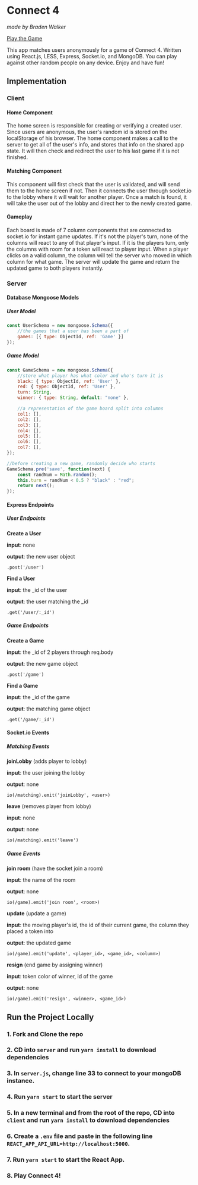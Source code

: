 # Connect 4

*made by Braden Walker*

[Play the Game](https://connect-1234.netlify.com/)

This app matches users anonymously for a game of Connect 4. Written using React.js, LESS, Express, Socket.io, and MongoDB. You can play against other random people on any device. Enjoy and have fun!

## Implementation

### Client

#### Home Component
The home screen is responsible for creating or verifying a created user. Since users are anonymous, the user's random id is stored on the localStorage of his browser. The home component makes a call to the server to get all of the user's info, and stores that info on   the shared app state. It will then check and redirect the user to his last game if it is not finished.

#### Matching Component
This component will first check that the user is validated, and will send them to the home screen if not. Then it connects the user through socket.io to the lobby where it will wait for another player. Once a match is found, it will take the user out of the lobby and direct her to the newly created game.

#### Gameplay
Each board is made of 7 column components that are connected to socket.io for instant game updates. If it's not the player's turn, none of the columns will react to any of that player's input. If it is the players turn, only the columns with room for a token will react to player input. When a player clicks on a valid column, the column will tell the server who moved in which column for what game. The server will update the game and return the updated game to both players instantly.


### Server

#### Database Mongoose Models

##### User Model

```javascript
const UserSchema = new mongoose.Schema({
    //the games that a user has been a part of
    games: [{ type: ObjectId, ref: 'Game' }]
});
```

##### Game Model

```javascript
const GameSchema = new mongoose.Schema({
    //store what player has what color and who's turn it is
    black: { type: ObjectId, ref: 'User' },
    red: { type: ObjectId, ref: 'User' },
    turn: String,
    winner: { type: String, default: "none" },

    //a representation of the game board split into columns
    col1: [],
    col2: [],
    col3: [],
    col4: [],
    col5: [],
    col6: [],
    col7: [],
});

//before creating a new game, randomly decide who starts
GameSchema.pre('save', function(next) {
    const randNum = Math.random();
    this.turn = randNum < 0.5 ? "black" : "red";
    return next();
});
```

#### Express Endpoints

##### User Endpoints

**Create a User**

**input**: none

**output**: the new user object

`.post('/user')`

**Find a User**

**input**: the _id of the user

**output**: the user matching the _id

`.get('/user/:_id')`

##### Game Endpoints

**Create a Game**

**input**: the _id of 2 players through req.body

**output**: the new game object

`.post('/game')`

**Find a Game**

**input**: the _id of the game

**output**: the matching game object

`.get('/game/:_id')`


#### Socket<span>.i</span>o Events

##### Matching Events

**joinLobby** (adds player to lobby)

**input**: the user joining the lobby

**output**: none

`io(/matching).emit('joinLobby', <user>)`

**leave** (removes player from lobby)

**input**: none

**output**: none

`io(/matching).emit('leave')`

##### Game Events

**join room** (have the socket join a room)

**input**: the name of the room

**output**: none

`io(/game).emit('join room', <room>)`

**update** (update a game)

**input**: the moving player's id, the id of their current game, the column they placed a token into

**output**: the updated game

`io(/game).emit('update', <player_id>, <game_id>, <column>)`

**resign** (end game by assigning winner)

**input**: token color of winner, id of the game

**output**: none

`io(/game).emit('resign', <winner>, <game_id>)`


## Run the Project Locally

### 1. Fork and Clone the repo

### 2. CD into `server` and run `yarn install` to download dependencies

### 3. In `server.js`, change line 33 to connect to your mongoDB instance.

### 4. Run `yarn start` to start the server

### 5. In a new terminal and from the root of the repo, CD into `client` and run `yarn install` to download dependencies

### 6. Create a `.env` file and paste in the following line `REACT_APP_API_URL=http://localhost:5000`.

### 7. Run `yarn start` to start the React App.

### 8. Play Connect 4!
